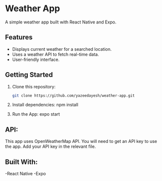# Weather App

A simple weather app built with React Native and Expo.

## Features
- Displays current weather for a searched location.
- Uses a weather API to fetch real-time data.
- User-friendly interface.

## Getting Started
1. Clone this repository:
   ```bash
   git clone https://github.com/yazeedayesh/weather-app.git
   
2. Install dependencies:
   npm install

4. Run the App:
   expo start


## API:
This app uses OpenWeatherMap API. You will need to get an API key to use the app. Add your API key in the relevant file.

## Built With:
-React Native
-Expo
